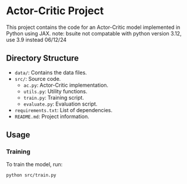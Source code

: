 # Actor-Critic Project

This project contains the code for an Actor-Critic model implemented in Python using JAX.
note: bsuite not compatable with python version 3.12, use 3.9 instead 06/12/24
## Directory Structure

- `data/`: Contains the data files.
- `src/`: Source code.
  - `ac.py`: Actor-Critic implementation.
  - `utils.py`: Utility functions.
  - `train.py`: Training script.
  - `evaluate.py`: Evaluation script.
- `requirements.txt`: List of dependencies.
- `README.md`: Project information.

## Usage

### Training

To train the model, run:

```bash
python src/train.py
